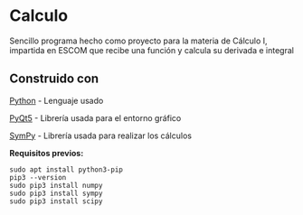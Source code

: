 # Calculo

Sencillo programa hecho como proyecto para la materia de Cálculo I, impartida en ESCOM que recibe una función y calcula su derivada e integral

 ## Construido con 
[Python](https://www.python.org/) - Lenguaje usado

[PyQt5](https://pypi.org/project/PyQt5/) - Librería usada para el entorno gráfico

[SymPy](https://www.sympy.org/en/index.html) - Librería usada para realizar los cálculos

**Requisitos previos:**

```
sudo apt install python3-pip
pip3 --version
sudo pip3 install numpy
sudo pip3 install sympy
sudo pip3 install scipy
